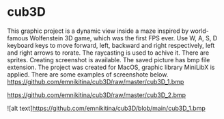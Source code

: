 # cub3D
This graphic project is a dynamic view inside a maze inspired by world-famous Wolfenstein 3D game, which was the first FPS ever. Use W, A, S, D keyboard keys to move forward, left, backward and right respectively, left and right arrows to rorate. The raycasting is used to achive it. There are sprites. Creating screenshot is available. The saved picture has bmp  file extension. The project was created for MacOS, graphic library MiniLibX is applied. 
There are some examples of screenshote below.
https://github.com/emnikitina/cub3D/raw/master/cub3D_1.bmp

https://github.com/emnikitina/cub3D/raw/master/cub3D_2.bmp

![alt text]https://github.com/emnikitina/cub3D/blob/main/cub3D_1.bmp
